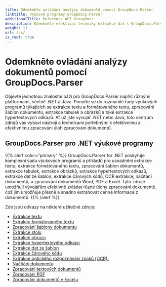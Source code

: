 ```yaml
---
title: Odemkněte ovládání analýzy dokumentů pomocí GroupDocs.Parser
linktitle: Výukové programy GroupDocs.Parser
additionalTitle: Reference API GroupDocs
description: Odemkněte efektivní techniky extrakce dat s GroupDocs.Parser pro .NET a Java. Prozkoumejte výukové programy pro text, tabulku, extrakci obrázků a další.
weight: 11
url: /cs/
is_root: true
---
```


# Odemkněte ovládání analýzy dokumentů pomocí GroupDocs.Parser


Objevte jednotnou znalostní bázi pro GroupDocs.Parser napříč různými platformami, včetně .NET a Java. Ponořte se do rozmanité řady výukových programů týkajících se extrakce textu a formátovaného textu, zpracování šablon dokumentu, extrakce tabulek a obrázků a také extrakce hypertextových odkazů. Ať už jste vývojář .NET nebo Java, toto centrum zdrojů vás vybaví nástroji a technikami potřebnými k efektivnímu a efektivnímu zpracování úloh zpracování dokumentů.

## GroupDocs.Parser pro .NET výukové programy
{{% alert color="primary" %}}
GroupDocs.Parser for .NET poskytuje komplexní sadu výukových programů a příkladů pro usnadnění extrakce textu, extrakce formátovaného textu, zpracování šablon dokumentů, extrakce tabulek, extrakce obrázků, extrakce hypertextových odkazů, extrakce dat ze šablon, extrakce čárových kódů, OCR extrakce, načítání dokumentů, a zpracování dokumentů Word, PDF a Excel. Tyto zdroje umožňují vývojářům efektivně zvládat různé úlohy zpracování dokumentů, což jim umožňuje přesně a snadno extrahovat cenné informace z dokumentů.
{{% /alert %}}

Zde jsou odkazy na některé užitečné zdroje:
 
- [Extrakce textu](./net/text-extraction/)
- [Extrakce formátovaného textu](./net/formatted-text-extraction/)
- [Zpracování šablony dokumentu](./net/document-template-processing/)
- [Extrakce stolu](./net/table-extraction/)
- [Extrakce obrazu](./net/image-extraction/)
- [Extrakce hypertextového odkazu](./net/hyperlink-extraction/)
- [Extrakce dat ze šablon](./net/data-extraction-from-templates/)
- [Extrakce čárového kódu](./net/barcode-extraction/)
- [Extrakce optického rozpoznávání znaků (OCR).](./net/ocr-extraction/)
- [Načítání dokumentu](./net/document-loading/)
- [Zpracování textových dokumentů](./net/word-document-processing/)
- [Zpracování PDF](./net/pdf-processing/)
- [Zpracování dokumentů v Excelu](./net/excel-document-processing/)





